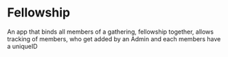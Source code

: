 # Fellowship
An app that binds all members of a gathering, fellowship together, allows tracking of members, who get added by an Admin and each members have a uniqueID 
